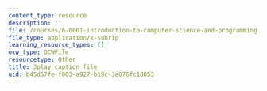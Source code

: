 ```yaml
---
content_type: resource
description: ''
file: /courses/6-0001-introduction-to-computer-science-and-programming-in-python-fall-2016/b45d57fef003a927b19c3e076fc18053_-jjUoTiaSHw.srt
file_type: application/x-subrip
learning_resource_types: []
ocw_type: OCWFile
resourcetype: Other
title: 3play caption file
uid: b45d57fe-f003-a927-b19c-3e076fc18053
---
```

